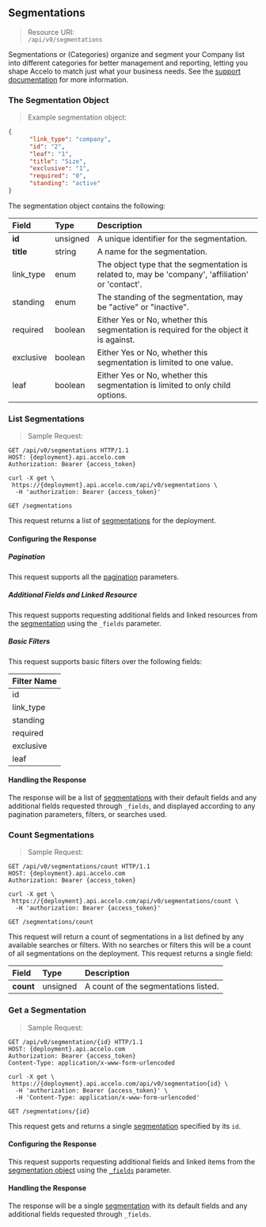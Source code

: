 ## Segmentations
> Resource URI:  
`/api/v0/segmentations`

Segmentations or (Categories) organize and segment your Company list into different categories for better management and
reporting, letting you shape Accelo to match just what your business needs. 
See the [support documentation](https://www.accelo.com/resources/help/guides/settings-and-configuration-guide/modules/companies-and-contacts/categories/) 
for more information.

### The Segmentation Object
> Example segmentation object:

```json
{
      "link_type": "company",
      "id": "2",
      "leaf": "1",
      "title": "Size",
      "exclusive": "1",
      "required": "0",
      "standing": "active"
}
```


The segmentation object contains the following:

| Field | Type | Description |
|:-|:-|:-|
| **id** | unsigned | A unique identifier for the segmentation. |
| **title** | string | A name for the segmentation. |
| link_type | enum | The object type that the segmentation is related to, may be 'company', 'affiliation' or 'contact'. |
| standing | enum | The standing of the segmentation, may be "active" or "inactive".|
| required | boolean | Either Yes or No, whether this segmentation is required for the object it is against. |
| exclusive | boolean | Either Yes or No, whether this segmentation is limited to one value. |
| leaf | boolean | Either Yes or No, whether this segmentation is limited to only child options. |







### List Segmentations
> Sample Request:

```http
GET /api/v0/segmentations HTTP/1.1
HOST: {deployment}.api.accelo.com
Authorization: Bearer {access_token}
```

```shell
curl -X get \ 
 https://{deployment}.api.accelo.com/api/v0/segmentations \
  -H 'authorization: Bearer {access_token}'
```

`GET /segmentations`

This request returns a list of [segmentations](#the-segmentation-object) for the deployment.

#### Configuring the Response

##### Pagination
This request supports all the [pagination](#configuring-the-response-pagination) parameters.

##### Additional Fields and Linked Resource
This request supports requesting additional fields and linked resources from the [segmentation](#the-segmentation-object) using
the `_fields` parameter.

##### Basic Filters
This request supports basic filters over the following fields:

| Filter Name |
|:----------- |
| id          |
| link_type   |
| standing    |
| required    |
| exclusive   |
| leaf        |


#### Handling the Response
The response will be a list of [segmentations](#the-segmentation-object) with their default fields and any additional 
fields requested through `_fields`, and displayed according to any pagination parameters, filters, or searches used.







### Count Segmentations
> Sample Request:   

```http
GET /api/v0/segmentations/count HTTP/1.1
HOST: {deployment}.api.accelo.com
Authorization: Bearer {access_token}
```

```shell
curl -X get \ 
 https://{deployment}.api.accelo.com/api/v0/segmentations/count \
  -H 'authorization: Bearer {access_token}'
```

`GET /segmentations/count`

This request will return a count of segmentations in a list defined by any available searches or filters. With no 
searches or filters this will be a count of all segmentations on the deployment. This request returns a single field:

| Field | Type | Description |
|:-|:-|:-|
| **count** | unsigned | A count of the segmentations listed. |







### Get a Segmentation
> Sample Request:   

```http
GET /api/v0/segmentation/{id} HTTP/1.1
HOST: {deployment}.api.accelo.com
Authorization: Bearer {access_token}
Content-Type: application/x-www-form-urlencoded
```

```shell
curl -X get \ 
 https://{deployment}.api.accelo.com/api/v0/segmentation{id} \
  -H 'authorization: Bearer {access_token}' \
  -H 'Content-Type: application/x-www-form-urlencoded'
```

`GET /segmentations/{id}`

This request gets and returns a single [segmentation](#the-segmentation-object) specified by its `id`.

#### Configuring the Response

This request supports requesting additional fields and linked items from the [segmentation object](#the-segmentation-object)
using the [`_fields`](#configuring-the-response-fields) parameter.

#### Handling the Response
The response will be a single [segmentation](#the-segmentation-object) with its default fields and any 
additional fields requested through `_fields`.
